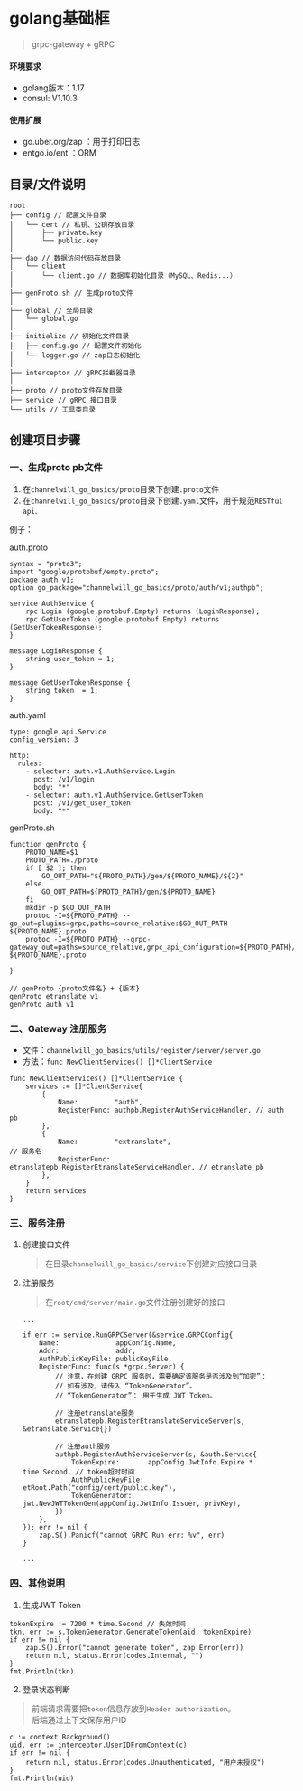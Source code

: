 # golang基础框
> grpc-gateway + gRPC

#### 环境要求
- golang版本：1.17
- consul: V1.10.3

#### 使用扩展
- go.uber.org/zap ：用于打印日志
- entgo.io/ent ：ORM

## 目录/文件说明
```
root
├── config // 配置文件目录
│   └── cert // 私钥、公钥存放目录
│       ├── private.key 
│       └── public.key
│
├── dao // 数据访问代码存放目录
│   └── client
│       └── client.go // 数据库初始化目录（MySQL、Redis...）
│
├── genProto.sh // 生成proto文件
│
├── global // 全局目录
│   └── global.go
│
├── initialize // 初始化文件目录
│   ├── config.go // 配置文件初始化
│   └── logger.go // zap日志初始化
│
├── interceptor // gRPC拦截器目录
│
├── proto // proto文件存放目录
├── service // gRPC 接口目录
└── utils // 工具类目录
```


## 创建项目步骤

### 一、生成proto pb文件

1. 在```channelwill_go_basics/proto```目录下创建```.proto```文件
2. 在```channelwill_go_basics/proto```目录下创建```.yaml```文件，用于规范```RESTful api```.


例子：

auth.proto
```
syntax = "proto3";
import "google/protobuf/empty.proto";
package auth.v1;
option go_package="channelwill_go_basics/proto/auth/v1;authpb";

service AuthService {
    rpc Login (google.protobuf.Empty) returns (LoginResponse);
    rpc GetUserToken (google.protobuf.Empty) returns (GetUserTokenResponse);
}

message LoginResponse {
    string user_token = 1;
}

message GetUserTokenResponse {
    string token  = 1;
}
```

auth.yaml
```
type: google.api.Service
config_version: 3

http: 
  rules:
    - selector: auth.v1.AuthService.Login
      post: /v1/login
      body: "*"
    - selector: auth.v1.AuthService.GetUserToken
      post: /v1/get_user_token
      body: "*"
```


genProto.sh
```
function genProto {
    PROTO_NAME=$1
    PROTO_PATH=./proto
    if [ $2 ]; then
        GO_OUT_PATH="${PROTO_PATH}/gen/${PROTO_NAME}/${2}"
    else
        GO_OUT_PATH=${PROTO_PATH}/gen/${PROTO_NAME}
    fi
    mkdir -p $GO_OUT_PATH
    protoc -I=${PROTO_PATH} --go_out=plugins=grpc,paths=source_relative:$GO_OUT_PATH ${PROTO_NAME}.proto
    protoc -I=${PROTO_PATH} --grpc-gateway_out=paths=source_relative,grpc_api_configuration=${PROTO_PATH}/${PROTO_NAME}.yaml:$GO_OUT_PATH ${PROTO_NAME}.proto

}

// genProto {proto文件名} + {版本}
genProto etranslate v1
genProto auth v1
```

### 二、Gateway 注册服务
- 文件：```channelwill_go_basics/utils/register/server/server.go```
- 方法：```func NewClientServices() []*ClientService```
```
func NewClientServices() []*ClientService {
	services := []*ClientService{
		{
			Name:         "auth",
			RegisterFunc: authpb.RegisterAuthServiceHandler, // auth pb
		},
		{
			Name:         "extranslate",                                 // 服务名
			RegisterFunc: etranslatepb.RegisterEtranslateServiceHandler, // etranslate pb
		},
	}
	return services
}
```

### 三、服务注册
1. 创建接口文件
	> 在目录```channelwill_go_basics/service```下创建对应接口目录
2. 注册服务
	> 在```root/cmd/server/main.go```文件注册创建好的接口

	```
	...

	if err := service.RunGRPCServer(&service.GRPCConfig{
		Name:              appConfig.Name,
		Addr:              addr,
		AuthPublicKeyFile: publicKeyFile,
		RegisterFunc: func(s *grpc.Server) {
			// 注意，在创建 GRPC 服务时，需要确定该服务是否涉及到“加密”：
			// 如有涉及，请传入 “TokenGenerator”。
			// “TokenGenerator”： 用于生成 JWT Token。

			// 注册etranslate服务
			etranslatepb.RegisterEtranslateServiceServer(s, &etranslate.Service{})

			// 注册auth服务
			authpb.RegisterAuthServiceServer(s, &auth.Service{
				TokenExpire:       appConfig.JwtInfo.Expire * time.Second, // token超时时间
				AuthPublicKeyFile: etRoot.Path("config/cert/public.key"),
				TokenGenerator:    jwt.NewJWTTokenGen(appConfig.JwtInfo.Issuer, privKey),
			})
		},
	}); err != nil {
		zap.S().Panicf("cannot GRPC Run err: %v", err)
	}

	...

	```

### 四、其他说明
1. 生成JWT Token
```
tokenExpire := 7200 * time.Second // 失效时间
tkn, err := s.TokenGenerator.GenerateToken(aid, tokenExpire)
if err != nil {
	zap.S().Error("cannot generate token", zap.Error(err))
	return nil, status.Error(codes.Internal, "")
}
fmt.Println(tkn)
```
2. 登录状态判断
> 前端请求需要把```token```信息存放到```Header authorization```。\
> 后端通过上下文保存用户ID
```
c := context.Background()
uid, err := interceptor.UserIDFromContext(c)
if err != nil {
	return nil, status.Error(codes.Unauthenticated, "用户未授权")
}
fmt.Println(uid)
```
